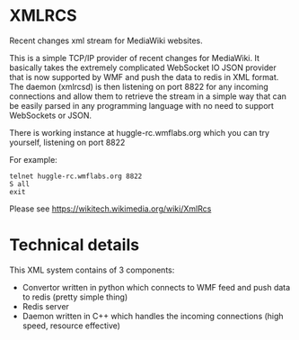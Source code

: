 XMLRCS
======

Recent changes xml stream for MediaWiki websites.

This is a simple TCP/IP provider of recent changes for MediaWiki. It basically takes the extremely complicated WebSocket IO JSON provider that is now supported by WMF and push the data to redis in XML format. The daemon (xmlrcsd) is then listening on port 8822 for any incoming connections and allow them to retrieve the stream in a simple way that can be easily parsed in any programming language with no need to support WebSockets or JSON.

There is working instance at huggle-rc.wmflabs.org which you can try yourself, listening on port 8822

For example:
```
telnet huggle-rc.wmflabs.org 8822
S all
exit
```

Please see https://wikitech.wikimedia.org/wiki/XmlRcs

Technical details
=================

This XML system contains of 3 components:

* Convertor written in python which connects to WMF feed and push data to redis (pretty simple thing)
* Redis server
* Daemon written in C++ which handles the incoming connections (high speed, resource effective)
